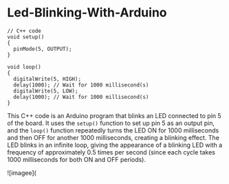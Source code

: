# Led-Blinking-With-Arduino
```
// C++ code
void setup()
{
  pinMode(5, OUTPUT);
}

void loop()
{
  digitalWrite(5, HIGH);
  delay(1000); // Wait for 1000 millisecond(s)
  digitalWrite(5, LOW);
  delay(1000); // Wait for 1000 millisecond(s)
}
```
This C++ code is an Arduino program that blinks an LED connected to pin 5 of the board. It uses the `setup()` function to set up pin 5 as an output pin, and the `loop()` function repeatedly turns the LED ON for 1000 milliseconds and then OFF for another 1000 milliseconds, creating a blinking effect. The LED blinks in an infinite loop, giving the appearance of a blinking LED with a frequency of approximately 0.5 times per second (since each cycle takes 1000 milliseconds for both ON and OFF periods).

![imagee](


